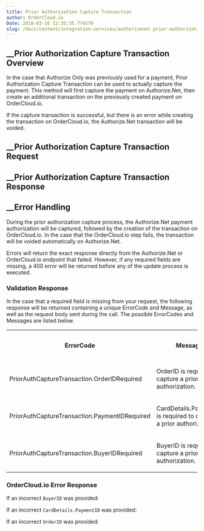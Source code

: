 ```yaml
---
title: Prior Authorization Capture Transaction
author: OrderCloud.io 
Date: 2018-03-16 12:35:35.774570
slug: /docs/content/integration-services/authorizenet prior-authorization-capture-transaction
---
```



##  __Prior Authorization Capture Transaction Overview

In the case that Authorize Only was previously used for a payment, Prior
Authorization Capture Transaction can be used to actually capture the payment.
This method will first capture the payment on Authorize.Net, then create an
additional transaction on the previously created payment on OrderCloud.io.

If the capture transaction is successful, but there is an error while creating
the transaction on OrderCloud.io, the Authorize.Net transaction will be
voided.

##  __Prior Authorization Capture Transaction Request

##  __Prior Authorization Capture Transaction Response

##  __Error Handling

During the prior authorization capture process, the Authorize.Net payment
authorization will be captured, followed by the creation of the transaction on
OrderCloud.io. In the case that the OrderCloud.io step fails, the transaction
will be voided automatically on Authorize.Net.

Errors will return the exact response directly from the Authorize.Net or
OrderCloud.io endpoint that failed. However, if any required fields are
missing, a 400 error will be returned before any of the update process is
executed.

### Validation Response

In the case that a required field is missing from your request, the following
response will be returned containing a unique ErrorCode and Message, as well
as the request body sent during the call. The possible ErrorCodes and Messages
are listed below.  
  

<table>  
<tr>  
<th>

ErrorCode

</th>  
<th>

Message

</th>  
<th>

Status Code

</th> </tr>  
<tr>  
<td>

PriorAuthCaptureTransaction.OrderIDRequired

</td>  
<td>

OrderID is required to capture a prior authorization.

</td>  
<td>

400

</td> </tr>  
<tr>  
<td>

PriorAuthCaptureTransaction.PaymentIDRequired

</td>  
<td>

CardDetails.PaymentID is required to capture a prior authorization.

</td>  
<td>

400

</td> </tr>  
<tr>  
<td>

PriorAuthCaptureTransaction.BuyerIDRequired

</td>  
<td>

BuyerID is required to capture a prior authorization.

</td>  
<td>

400

</td> </tr> </table>

### OrderCloud.io Error Response

If an incorrect `BuyerID` was provided:

If an incorrect `CardDetails.PaymentID` was provided:

If an incorrect `OrderID` was provided:

